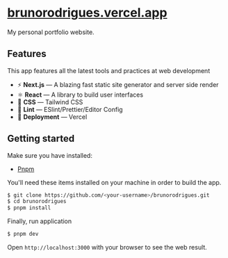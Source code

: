 <h1>
  <a href="https://brunorodrigues.vercel.app" target="_blank">
    brunorodrigues.vercel.app
  </a>
</h1>

My personal portfolio website.

## Features
This app features all the latest tools and practices at web development
- ⚡️ **Next.js** — A blazing fast static site generator and server side render
- ⚛ **React** — A library to build user interfaces
- 💅 **CSS** — Tailwind CSS
- 💖 **Lint** — ESlint/Prettier/Editor Config
- 🚀 **Deployment** — Vercel

## Getting started

Make sure you have installed:

- [Pnpm](https://pnpm.io)

You'll need these items installed on your machine in order to build the app.

```bash
$ git clone https://github.com/<your-username>/brunorodrigues.git
$ cd brunorodrigues
$ pnpm install
```

Finally, run application

```bash
$ pnpm dev
```

Open `http://localhost:3000` with your browser to see the web result.